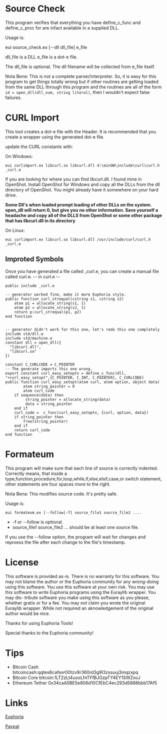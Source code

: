 # Source Check

This program verifies that everything you have define_c_func and define_c_proc for
are infact available in a supplied DLL.

Usage is:

eui source_check.ex [--dll dll_file] e_file

dll_file is a DLL
e_file   is a dot-e file.

The dll_file is optional.  The dll filename will be collected from e_file itself.

Nota Bene: This is not a complete parser/interpreter.  So, it is easy for this program to get 
things totally wrong but if other routines are getting loaded from the same DLL through this program
and the routines are all of the form `id = open_dll(dll_num, string literal)`, then I wouldn't expect
false failures.


# CURL Import

This tool creates a dot-e file with the Header.
It is recommended that you create a wrapper using the generated dot-e file.  

update the CURL constants with:

On Windows:
```shell
eui curlimport.ex libcurl.so libcurl.dll d:\minGW\include\curl\curl.h _curl.e
```

If you are looking for where you can find libcurl.dll.  I found mine in OpenShot.  Install OpenShot for Windows and copy all the DLLs from the dll directory of OpenShot.  You might already have it somewhere on your hard drive.

**Some Dll's when loaded prompt loading of other DLLs on the system.  open_dll will return 0, but give you no other information.  Save yourself a headache and copy all of the DLLS from OpenShot or some other package that has libcurl.dll in its directory**


On Linux:
```shell
eui curlimport.ex libcurl.so libcurl.dll /usr/include/curl/curl.h _curl.e
```

## Improted Symbols

Once you have generated a file called _curl.e, you can create a manual file called curl.e.
-- in curl.e --
```
public include _curl.e

-- generator worked fine, make it more Euphoria style.
public function curl_strequal(cstring s1, cstring s2)
	atom p1 = allocate_string(s1, 1)
	atom p2 = allocate_string(s2, 1)
	return p:curl_strequal(p1, p2)
end function


-- generator didn't work for this one, let's redo this one completely
include std/dll.e
include std/machine.e
constant dll = open_dll({
  "libcurl.dll",
  "libcurl.so"
})

constant C_CURLCODE = C_POINTER
-- The generate imports this one wrong.
export constant curl_easy_setoptx = define_c_func(dll, "+curl_easy_setopt",{C_POINTER, C_INT, C_POINTER}, C_CURLCODE)
public function curl_easy_setopt(atom curl, atom option, object data)
        atom string_pointer = 0
        atom curl_code
	if sequence(data) then
	     string_pointer = allocate_string(data)
	     data = string_pointer
	end if
	curl_code =  c_func(curl_easy_setoptx, {curl, option, data})
	if string_pointer then
		free(string_pointer)
	end if
	return curl_code
end function
```





# Formateum

This program will make sure that each line of source is correctly indented.  Correctly 
means, that inside a type,function,procedure,for,loop,while,if,else,elsif,case,or switch 
statement, other statements are four spaces more to the right.

Nota Bena: This modifies source code.  It's pretty safe.

Usage is:
```
eui formateum.ex [--follow|-f] source_file1 source_file2 ....
```
* -f or --follow is optional.
* source_file1 source_file2 ...   should be at least one source file.

If you use the --follow option, the program will wait for changes and reproess the file after each
change to the file's timestamp.


# License

This software is provided as-is. There is no warranty for this software. You may not blame the author
or the Euphoria community for any wrong-doing using this software. You use this software at your own
risk. You may use this software to write Euphoria programs using the Euraylib wrapper. You may dis-
tribute software you make using this software as you please, whether gratis or for a fee. You may not claim you wrote the original Euraylib wrapper. While not required an aknowledgement of the original author would be nice.


Thanks for using Euphoria Tools!

Special thanks to the Euphoria community!

# Tips

* Bitcoin Cash bitcoincash:qqtes6cafexr00tzv9r360rd3g9l3zssuuj3mqzxpq
* Bitcoin Core bitcoin:1LT2zLt4uooLfnTFfBJGzpTY4EY1SWZxoJ
* Ethereum Tether 0x34caA5BE5e806d10CfEbC4ec293d5888bbb17Af5

# Links

[Euphoria](https://openeuphoria.org/index.wc)

[Paypal](paypal.me/sdpringle)


